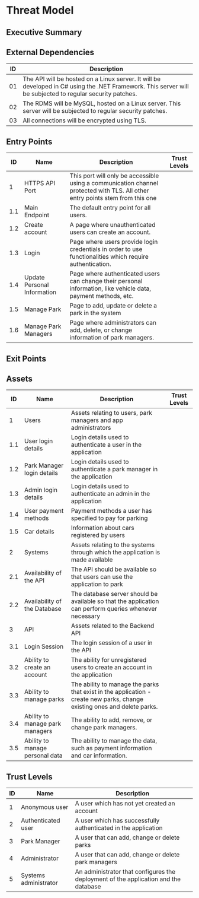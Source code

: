 # Threat Model

## Executive Summary

## External Dependencies

| ID | Description                                                                                                                                                  |
|----|--------------------------------------------------------------------------------------------------------------------------------------------------------------|
| 01 | The API will be hosted on a Linux server. It will be developed in C# using the .NET Framework. This server will be subjected to regular security patches.    |
| 02 | The RDMS will be MySQL, hosted on a Linux server. This server will be subjected to regular security patches.                                                 |
| 03 | All connections will be encrypted using TLS.                                                                                                                 |

## Entry Points

| ID  | Name                        | Description                                                                                                                   | Trust Levels |
|-----|-----------------------------|-------------------------------------------------------------------------------------------------------------------------------|--------------|
| 1   | HTTPS API Port              | This port will only be accessible using a communication channel protected with TLS. All other entry points stem from this one |              |
| 1.1 | Main Endpoint               | The default entry point for all users.                                                                                        |              |
| 1.2 | Create account              | A page where unauthenticated users can create an account.                                                                     |              |
| 1.3 | Login                       | Page where users provide login credentials in order to use functionalities which require authentication.                      |              |
| 1.4 | Update Personal Information | Page where authenticated users can change their personal information, like vehicle data, payment methods, etc.                |              |
| 1.5 | Manage Park                 | Page to add, update or delete a park in the system                                                                            |              |
| 1.6 | Manage Park Managers        | Page where administrators can add, delete, or change information of park managers.                                            |              |

## Exit Points

## Assets

| ID  | Name                            | Description                                                                                                              | Trust Levels |
|-----|---------------------------------|--------------------------------------------------------------------------------------------------------------------------|--------------|
| 1   | Users                           | Assets relating to users, park managers and app administrators                                                           |              |
| 1.1 | User login details              | Login details used to authenticate a user in the application                                                             |              |
| 1.2 | Park Manager login details      | Login details used to authenticate a park manager in the application                                                     |              |
| 1.3 | Admin login details             | Login details used to authenticate an admin in the application                                                           |              |
| 1.4 | User payment methods            | Payment methods a user has specified to pay for parking                                                                  |              |
| 1.5 | Car details                     | Information about cars registered by users                                                                               |              |
| 2   | Systems                         | Assets relating to the systems through which the application is made available                                           |              |
| 2.1 | Availability of the API         | The API should be available so that users can use the application to park                                                |              |
| 2.2 | Availability of the Database    | The database server should be available so that the application can perform queries whenever necessary                   |              |
| 3   | API                             | Assets related to the Backend API                                                                                        |              |
| 3.1 | Login Session                   | The login session of a user in the API                                                                                   |              |
| 3.2 | Ability to create an account    | The ability for unregistered users to create an account in the application                                               |              |
| 3.3 | Ability to manage parks         | The ability to manage the parks that exist in the application - create new parks, change existing ones and delete parks. |              |
| 3.4 | Ability to manage park managers | The ability to add, remove, or change park managers.                                                                     |              |
| 3.5 | Ability to manage personal data | The ability to manage the data, such as payment information and car information.                                         |              |

## Trust Levels

| ID | Name                  | Description                                                                         |
|----|-----------------------|-------------------------------------------------------------------------------------|
| 1  | Anonymous user        | A user which has not yet created an account                                         |
| 2  | Authenticated user    | A user which has successfully authenticated in the application                      |
| 3  | Park Manager          | A user that can add, change or delete parks                                         |
| 4  | Administrator         | A user that can add, change or delete park managers                                 |
| 5  | Systems administrator | An administrator that configures the deployment of the application and the database |
